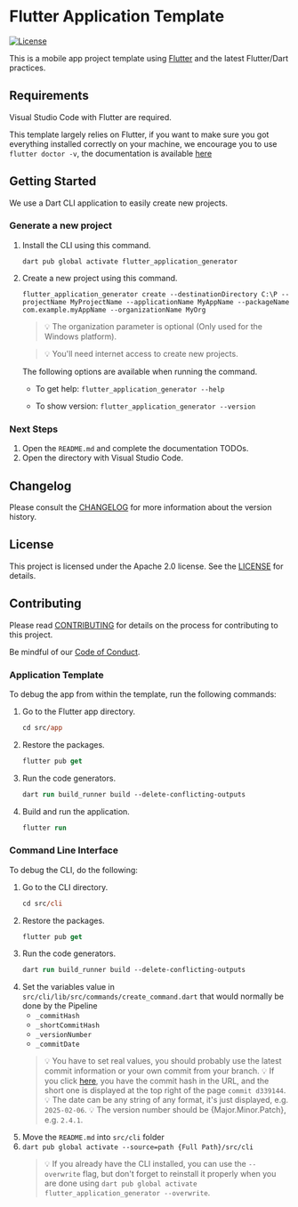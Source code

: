 ﻿# Flutter Application Template

[![License](https://img.shields.io/badge/License-Apache%202.0-blue.svg?style=flat-square)](LICENSE)

This is a mobile app project template using [Flutter](https://github.com/flutter) and the latest Flutter/Dart practices.

## Requirements

Visual Studio Code with Flutter are required.

This template largely relies on Flutter, if you want to make sure you got everything installed correctly on your machine, we encourage you to use `flutter doctor -v`, the documentation is available [here](https://docs.flutter.dev/)

## Getting Started

We use a Dart CLI application to easily create new projects.

### Generate a new project

1. Install the CLI using this command.

   `dart pub global activate flutter_application_generator`

2. Create a new project using this command.

    `flutter_application_generator create --destinationDirectory C:\P --projectName MyProjectName --applicationName MyAppName --packageName com.example.myAppName --organizationName MyOrg`

   > 💡 The organization parameter is optional (Only used for the Windows platform).

   > 💡 You'll need internet access to create new projects.

   The following options are available when running the command.

   - To get help: `flutter_application_generator --help`

   - To show version: `flutter_application_generator --version`

### Next Steps

1. Open the `README.md` and complete the documentation TODOs.
2. Open the directory with Visual Studio Code.

## Changelog

Please consult the [CHANGELOG](CHANGELOG.md) for more information about the version history.

## License

This project is licensed under the Apache 2.0 license. See the [LICENSE](LICENSE) for details.

## Contributing

Please read [CONTRIBUTING](CONTRIBUTING.md) for details on the process for contributing to this project.

Be mindful of our [Code of Conduct](CODE_OF_CONDUCT.md).

### Application Template

To debug the app from within the template, run the following commands:
1. Go to the Flutter app directory.
   ```ps
   cd src/app
   ```
1. Restore the packages.
   ```ps
   flutter pub get
   ```
1. Run the code generators.
   ```ps
   dart run build_runner build --delete-conflicting-outputs
   ```
1. Build and run the application.
   ```ps
   flutter run
   ```

### Command Line Interface

To debug the CLI, do the following:

1. Go to the CLI directory.
   ```ps
   cd src/cli
   ```
1. Restore the packages.
   ```ps
   flutter pub get
   ```
1. Run the code generators.
   ```ps
   dart run build_runner build --delete-conflicting-outputs
   ```
1. Set the variables value in `src/cli/lib/src/commands/create_command.dart` that would normally be done by the Pipeline
   - `_commitHash`
   - `_shortCommitHash`
   - `_versionNumber`
   - `_commitDate`
   > 💡 You have to set real values, you should probably use the latest commit information or your own commit from your branch.
   > 💡 If you click [here](https://github.com/nventive/FlutterApplicationTemplate/commit/d3391444b8e2503e7c7bf27c12b6283062aa0a1c), you have the commit hash in the URL, and the short one is displayed at the top right of the page `commit d339144`.
   > 💡 The date can be any string of any format, it's just displayed, e.g. `2025-02-06`.
   > 💡 The version number should be {Major.Minor.Patch}, e.g. `2.4.1`.
1. Move the `README.md` into `src/cli` folder
1. `dart pub global activate --source=path {Full Path}/src/cli`
   > 💡 If you already have the CLI installed, you can use the `--overwrite` flag, but don't forget to reinstall it properly when you are done using `dart pub global activate flutter_application_generator --overwrite`.
